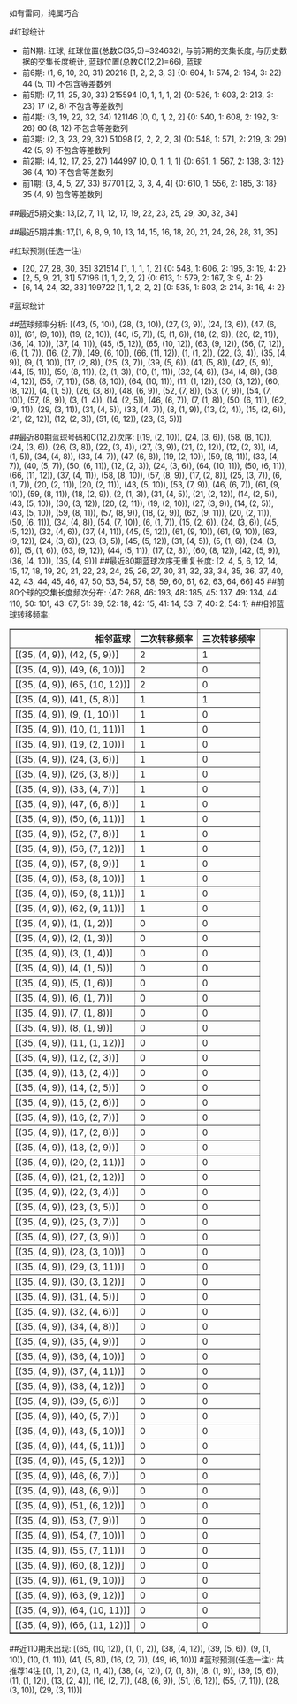 <!-- 
.. title: 大乐透16049期(2016-04-30)数据分析报告
.. slug: dlott-16049-2016-04-30-report
.. date: 2016-05-01 08:00:00 UTC+08:00
.. tags: Lottery
.. link: 
.. description: 
.. type: text
-->

如有雷同，纯属巧合

<!-- TEASER_END-->

#红球统计

- 前N期: 红球, 红球位置(总数C(35,5)=324632), 与前5期的交集长度, 与历史数据的交集长度统计, 蓝球位置(总数C(12,2)=66), 蓝球
- 前6期: (1, 6, 10, 20, 31) 20216 [1, 2, 2, 3, 3] {0: 604, 1: 574, 2: 164, 3: 22} 44 (5, 11) 不包含等差数列
- 前5期: (7, 11, 25, 30, 33) 215594 [0, 1, 1, 1, 2] {0: 526, 1: 603, 2: 213, 3: 23} 17 (2, 8) 不包含等差数列
- 前4期: (3, 19, 22, 32, 34) 121146 [0, 0, 1, 2, 2] {0: 540, 1: 608, 2: 192, 3: 26} 60 (8, 12) 不包含等差数列
- 前3期: (2, 3, 23, 29, 32) 51098 [2, 2, 2, 2, 3] {0: 548, 1: 571, 2: 219, 3: 29} 42 (5, 9) 不包含等差数列
- 前2期: (4, 12, 17, 25, 27) 144997 [0, 0, 1, 1, 1] {0: 651, 1: 567, 2: 138, 3: 12} 36 (4, 10) 不包含等差数列
- 前1期: (3, 4, 5, 27, 33) 87701 [2, 3, 3, 4, 4] {0: 610, 1: 556, 2: 185, 3: 18} 35 (4, 9) 包含等差数列

##最近5期交集:
13,[2, 7, 11, 12, 17, 19, 22, 23, 25, 29, 30, 32, 34]

##最近5期并集:
17,[1, 6, 8, 9, 10, 13, 14, 15, 16, 18, 20, 21, 24, 26, 28, 31, 35]

#红球预测(任选一注)

- [20, 27, 28, 30, 35] 321514 [1, 1, 1, 1, 2] {0: 548, 1: 606, 2: 195, 3: 19, 4: 2}
- [2, 5, 9, 21, 31] 57196 [1, 1, 2, 2, 2] {0: 613, 1: 579, 2: 167, 3: 9, 4: 2}
- [6, 14, 24, 32, 33] 199722 [1, 1, 2, 2, 2] {0: 535, 1: 603, 2: 214, 3: 16, 4: 2}

#蓝球统计

##蓝球频率分析:
[(43, (5, 10)), (28, (3, 10)), (27, (3, 9)), (24, (3, 6)), (47, (6, 8)), (61, (9, 10)), (19, (2, 10)), (40, (5, 7)), (5, (1, 6)), (18, (2, 9)), (20, (2, 11)), (36, (4, 10)), (37, (4, 11)), (45, (5, 12)), (65, (10, 12)), (63, (9, 12)), (56, (7, 12)), (6, (1, 7)), (16, (2, 7)), (49, (6, 10)), (66, (11, 12)), (1, (1, 2)), (22, (3, 4)), (35, (4, 9)), (9, (1, 10)), (17, (2, 8)), (25, (3, 7)), (39, (5, 6)), (41, (5, 8)), (42, (5, 9)), (44, (5, 11)), (59, (8, 11)), (2, (1, 3)), (10, (1, 11)), (32, (4, 6)), (34, (4, 8)), (38, (4, 12)), (55, (7, 11)), (58, (8, 10)), (64, (10, 11)), (11, (1, 12)), (30, (3, 12)), (60, (8, 12)), (4, (1, 5)), (26, (3, 8)), (48, (6, 9)), (52, (7, 8)), (53, (7, 9)), (54, (7, 10)), (57, (8, 9)), (3, (1, 4)), (14, (2, 5)), (46, (6, 7)), (7, (1, 8)), (50, (6, 11)), (62, (9, 11)), (29, (3, 11)), (31, (4, 5)), (33, (4, 7)), (8, (1, 9)), (13, (2, 4)), (15, (2, 6)), (21, (2, 12)), (12, (2, 3)), (51, (6, 12)), (23, (3, 5))]

##最近80期蓝球号码和C(12,2)次序:
 [(19, (2, 10)), (24, (3, 6)), (58, (8, 10)), (24, (3, 6)), (26, (3, 8)), (22, (3, 4)), (27, (3, 9)), (21, (2, 12)), (12, (2, 3)), (4, (1, 5)), (34, (4, 8)), (33, (4, 7)), (47, (6, 8)), (19, (2, 10)), (59, (8, 11)), (33, (4, 7)), (40, (5, 7)), (50, (6, 11)), (12, (2, 3)), (24, (3, 6)), (64, (10, 11)), (50, (6, 11)), (66, (11, 12)), (37, (4, 11)), (58, (8, 10)), (57, (8, 9)), (17, (2, 8)), (25, (3, 7)), (6, (1, 7)), (20, (2, 11)), (20, (2, 11)), (43, (5, 10)), (53, (7, 9)), (46, (6, 7)), (61, (9, 10)), (59, (8, 11)), (18, (2, 9)), (2, (1, 3)), (31, (4, 5)), (21, (2, 12)), (14, (2, 5)), (43, (5, 10)), (30, (3, 12)), (20, (2, 11)), (19, (2, 10)), (27, (3, 9)), (14, (2, 5)), (43, (5, 10)), (59, (8, 11)), (57, (8, 9)), (18, (2, 9)), (62, (9, 11)), (20, (2, 11)), (50, (6, 11)), (34, (4, 8)), (54, (7, 10)), (6, (1, 7)), (15, (2, 6)), (24, (3, 6)), (45, (5, 12)), (32, (4, 6)), (37, (4, 11)), (45, (5, 12)), (61, (9, 10)), (61, (9, 10)), (63, (9, 12)), (24, (3, 6)), (23, (3, 5)), (45, (5, 12)), (31, (4, 5)), (5, (1, 6)), (24, (3, 6)), (5, (1, 6)), (63, (9, 12)), (44, (5, 11)), (17, (2, 8)), (60, (8, 12)), (42, (5, 9)), (36, (4, 10)), (35, (4, 9))]
##最近80期蓝球次序无重复长度:
 [2, 4, 5, 6, 12, 14, 15, 17, 18, 19, 20, 21, 22, 23, 24, 25, 26, 27, 30, 31, 32, 33, 34, 35, 36, 37, 40, 42, 43, 44, 45, 46, 47, 50, 53, 54, 57, 58, 59, 60, 61, 62, 63, 64, 66] 45
##前80个球的交集长度频次分布:
{47: 268, 46: 193, 48: 185, 45: 137, 49: 134, 44: 110, 50: 101, 43: 67, 51: 39, 52: 18, 42: 15, 41: 14, 53: 7, 40: 2, 54: 1}
##相邻蓝球转移频率:
 <table border="1" class="table table-striped dataframe">
  <thead>
    <tr style="text-align: right;">
      <th>相邻蓝球</th>
      <th>二次转移频率</th>
      <th>三次转移频率</th>
    </tr>
  </thead>
  <tbody>
    <tr>
      <td>[(35, (4, 9)), (42, (5, 9))]</td>
      <td>2</td>
      <td>1</td>
    </tr>
    <tr>
      <td>[(35, (4, 9)), (49, (6, 10))]</td>
      <td>2</td>
      <td>0</td>
    </tr>
    <tr>
      <td>[(35, (4, 9)), (65, (10, 12))]</td>
      <td>2</td>
      <td>0</td>
    </tr>
    <tr>
      <td>[(35, (4, 9)), (41, (5, 8))]</td>
      <td>1</td>
      <td>1</td>
    </tr>
    <tr>
      <td>[(35, (4, 9)), (9, (1, 10))]</td>
      <td>1</td>
      <td>0</td>
    </tr>
    <tr>
      <td>[(35, (4, 9)), (10, (1, 11))]</td>
      <td>1</td>
      <td>0</td>
    </tr>
    <tr>
      <td>[(35, (4, 9)), (19, (2, 10))]</td>
      <td>1</td>
      <td>0</td>
    </tr>
    <tr>
      <td>[(35, (4, 9)), (24, (3, 6))]</td>
      <td>1</td>
      <td>0</td>
    </tr>
    <tr>
      <td>[(35, (4, 9)), (26, (3, 8))]</td>
      <td>1</td>
      <td>0</td>
    </tr>
    <tr>
      <td>[(35, (4, 9)), (33, (4, 7))]</td>
      <td>1</td>
      <td>0</td>
    </tr>
    <tr>
      <td>[(35, (4, 9)), (47, (6, 8))]</td>
      <td>1</td>
      <td>0</td>
    </tr>
    <tr>
      <td>[(35, (4, 9)), (50, (6, 11))]</td>
      <td>1</td>
      <td>0</td>
    </tr>
    <tr>
      <td>[(35, (4, 9)), (52, (7, 8))]</td>
      <td>1</td>
      <td>0</td>
    </tr>
    <tr>
      <td>[(35, (4, 9)), (56, (7, 12))]</td>
      <td>1</td>
      <td>0</td>
    </tr>
    <tr>
      <td>[(35, (4, 9)), (57, (8, 9))]</td>
      <td>1</td>
      <td>0</td>
    </tr>
    <tr>
      <td>[(35, (4, 9)), (58, (8, 10))]</td>
      <td>1</td>
      <td>0</td>
    </tr>
    <tr>
      <td>[(35, (4, 9)), (59, (8, 11))]</td>
      <td>1</td>
      <td>0</td>
    </tr>
    <tr>
      <td>[(35, (4, 9)), (62, (9, 11))]</td>
      <td>1</td>
      <td>0</td>
    </tr>
    <tr>
      <td>[(35, (4, 9)), (1, (1, 2))]</td>
      <td>0</td>
      <td>0</td>
    </tr>
    <tr>
      <td>[(35, (4, 9)), (2, (1, 3))]</td>
      <td>0</td>
      <td>0</td>
    </tr>
    <tr>
      <td>[(35, (4, 9)), (3, (1, 4))]</td>
      <td>0</td>
      <td>0</td>
    </tr>
    <tr>
      <td>[(35, (4, 9)), (4, (1, 5))]</td>
      <td>0</td>
      <td>0</td>
    </tr>
    <tr>
      <td>[(35, (4, 9)), (5, (1, 6))]</td>
      <td>0</td>
      <td>0</td>
    </tr>
    <tr>
      <td>[(35, (4, 9)), (6, (1, 7))]</td>
      <td>0</td>
      <td>0</td>
    </tr>
    <tr>
      <td>[(35, (4, 9)), (7, (1, 8))]</td>
      <td>0</td>
      <td>0</td>
    </tr>
    <tr>
      <td>[(35, (4, 9)), (8, (1, 9))]</td>
      <td>0</td>
      <td>0</td>
    </tr>
    <tr>
      <td>[(35, (4, 9)), (11, (1, 12))]</td>
      <td>0</td>
      <td>0</td>
    </tr>
    <tr>
      <td>[(35, (4, 9)), (12, (2, 3))]</td>
      <td>0</td>
      <td>0</td>
    </tr>
    <tr>
      <td>[(35, (4, 9)), (13, (2, 4))]</td>
      <td>0</td>
      <td>0</td>
    </tr>
    <tr>
      <td>[(35, (4, 9)), (14, (2, 5))]</td>
      <td>0</td>
      <td>0</td>
    </tr>
    <tr>
      <td>[(35, (4, 9)), (15, (2, 6))]</td>
      <td>0</td>
      <td>0</td>
    </tr>
    <tr>
      <td>[(35, (4, 9)), (16, (2, 7))]</td>
      <td>0</td>
      <td>0</td>
    </tr>
    <tr>
      <td>[(35, (4, 9)), (17, (2, 8))]</td>
      <td>0</td>
      <td>0</td>
    </tr>
    <tr>
      <td>[(35, (4, 9)), (18, (2, 9))]</td>
      <td>0</td>
      <td>0</td>
    </tr>
    <tr>
      <td>[(35, (4, 9)), (20, (2, 11))]</td>
      <td>0</td>
      <td>0</td>
    </tr>
    <tr>
      <td>[(35, (4, 9)), (21, (2, 12))]</td>
      <td>0</td>
      <td>0</td>
    </tr>
    <tr>
      <td>[(35, (4, 9)), (22, (3, 4))]</td>
      <td>0</td>
      <td>0</td>
    </tr>
    <tr>
      <td>[(35, (4, 9)), (23, (3, 5))]</td>
      <td>0</td>
      <td>0</td>
    </tr>
    <tr>
      <td>[(35, (4, 9)), (25, (3, 7))]</td>
      <td>0</td>
      <td>0</td>
    </tr>
    <tr>
      <td>[(35, (4, 9)), (27, (3, 9))]</td>
      <td>0</td>
      <td>0</td>
    </tr>
    <tr>
      <td>[(35, (4, 9)), (28, (3, 10))]</td>
      <td>0</td>
      <td>0</td>
    </tr>
    <tr>
      <td>[(35, (4, 9)), (29, (3, 11))]</td>
      <td>0</td>
      <td>0</td>
    </tr>
    <tr>
      <td>[(35, (4, 9)), (30, (3, 12))]</td>
      <td>0</td>
      <td>0</td>
    </tr>
    <tr>
      <td>[(35, (4, 9)), (31, (4, 5))]</td>
      <td>0</td>
      <td>0</td>
    </tr>
    <tr>
      <td>[(35, (4, 9)), (32, (4, 6))]</td>
      <td>0</td>
      <td>0</td>
    </tr>
    <tr>
      <td>[(35, (4, 9)), (34, (4, 8))]</td>
      <td>0</td>
      <td>0</td>
    </tr>
    <tr>
      <td>[(35, (4, 9)), (35, (4, 9))]</td>
      <td>0</td>
      <td>0</td>
    </tr>
    <tr>
      <td>[(35, (4, 9)), (36, (4, 10))]</td>
      <td>0</td>
      <td>0</td>
    </tr>
    <tr>
      <td>[(35, (4, 9)), (37, (4, 11))]</td>
      <td>0</td>
      <td>0</td>
    </tr>
    <tr>
      <td>[(35, (4, 9)), (38, (4, 12))]</td>
      <td>0</td>
      <td>0</td>
    </tr>
    <tr>
      <td>[(35, (4, 9)), (39, (5, 6))]</td>
      <td>0</td>
      <td>0</td>
    </tr>
    <tr>
      <td>[(35, (4, 9)), (40, (5, 7))]</td>
      <td>0</td>
      <td>0</td>
    </tr>
    <tr>
      <td>[(35, (4, 9)), (43, (5, 10))]</td>
      <td>0</td>
      <td>0</td>
    </tr>
    <tr>
      <td>[(35, (4, 9)), (44, (5, 11))]</td>
      <td>0</td>
      <td>0</td>
    </tr>
    <tr>
      <td>[(35, (4, 9)), (45, (5, 12))]</td>
      <td>0</td>
      <td>0</td>
    </tr>
    <tr>
      <td>[(35, (4, 9)), (46, (6, 7))]</td>
      <td>0</td>
      <td>0</td>
    </tr>
    <tr>
      <td>[(35, (4, 9)), (48, (6, 9))]</td>
      <td>0</td>
      <td>0</td>
    </tr>
    <tr>
      <td>[(35, (4, 9)), (51, (6, 12))]</td>
      <td>0</td>
      <td>0</td>
    </tr>
    <tr>
      <td>[(35, (4, 9)), (53, (7, 9))]</td>
      <td>0</td>
      <td>0</td>
    </tr>
    <tr>
      <td>[(35, (4, 9)), (54, (7, 10))]</td>
      <td>0</td>
      <td>0</td>
    </tr>
    <tr>
      <td>[(35, (4, 9)), (55, (7, 11))]</td>
      <td>0</td>
      <td>0</td>
    </tr>
    <tr>
      <td>[(35, (4, 9)), (60, (8, 12))]</td>
      <td>0</td>
      <td>0</td>
    </tr>
    <tr>
      <td>[(35, (4, 9)), (61, (9, 10))]</td>
      <td>0</td>
      <td>0</td>
    </tr>
    <tr>
      <td>[(35, (4, 9)), (63, (9, 12))]</td>
      <td>0</td>
      <td>0</td>
    </tr>
    <tr>
      <td>[(35, (4, 9)), (64, (10, 11))]</td>
      <td>0</td>
      <td>0</td>
    </tr>
    <tr>
      <td>[(35, (4, 9)), (66, (11, 12))]</td>
      <td>0</td>
      <td>0</td>
    </tr>
  </tbody>
</table>
##近110期未出现:
 [(65, (10, 12)), (1, (1, 2)), (38, (4, 12)), (39, (5, 6)), (9, (1, 10)), (10, (1, 11)), (41, (5, 8)), (16, (2, 7)), (49, (6, 10))]
#蓝球预测(任选一注):
共推荐14注
 [(1, (1, 2)), (3, (1, 4)), (38, (4, 12)), (7, (1, 8)), (8, (1, 9)), (39, (5, 6)), (11, (1, 12)), (13, (2, 4)), (16, (2, 7)), (48, (6, 9)), (51, (6, 12)), (55, (7, 11)), (28, (3, 10)), (29, (3, 11))]


